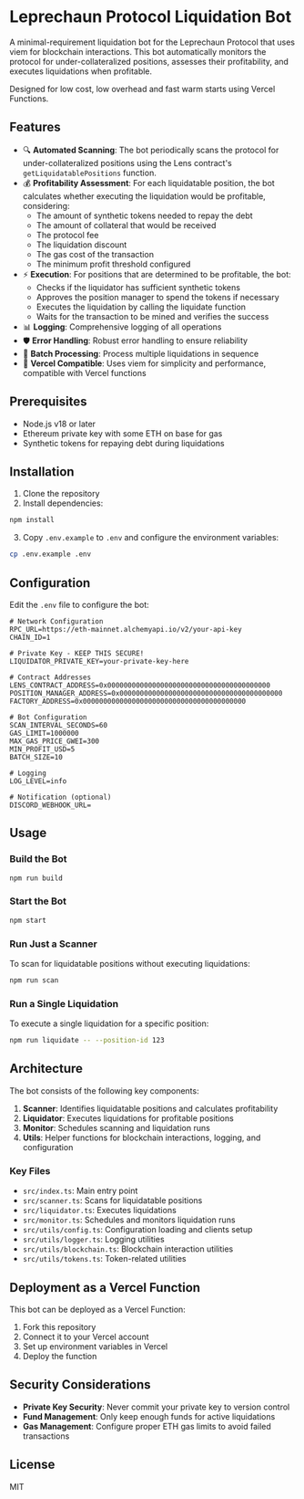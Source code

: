 # Leprechaun Protocol Liquidation Bot

A minimal-requirement liquidation bot for the Leprechaun Protocol that uses viem for blockchain interactions. This bot automatically monitors the protocol for under-collateralized positions, assesses their profitability, and executes liquidations when profitable.

Designed for low cost, low overhead and fast warm starts using Vercel Functions.

## Features

- 🔍 **Automated Scanning**: The bot periodically scans the protocol for under-collateralized positions using the Lens contract's `getLiquidatablePositions` function.
- 💰 **Profitability Assessment**: For each liquidatable position, the bot calculates whether executing the liquidation would be profitable, considering:
  - The amount of synthetic tokens needed to repay the debt
  - The amount of collateral that would be received
  - The protocol fee
  - The liquidation discount
  - The gas cost of the transaction
  - The minimum profit threshold configured
- ⚡ **Execution**: For positions that are determined to be profitable, the bot:
  - Checks if the liquidator has sufficient synthetic tokens
  - Approves the position manager to spend the tokens if necessary
  - Executes the liquidation by calling the liquidate function
  - Waits for the transaction to be mined and verifies the success
- 📊 **Logging**: Comprehensive logging of all operations
- 🛡️ **Error Handling**: Robust error handling to ensure reliability
- 🔄 **Batch Processing**: Process multiple liquidations in sequence
- 📱 **Vercel Compatible**: Uses viem for simplicity and performance, compatible with Vercel functions

## Prerequisites

- Node.js v18 or later
- Ethereum private key with some ETH on base for gas
- Synthetic tokens for repaying debt during liquidations

## Installation

1. Clone the repository
2. Install dependencies:

```bash
npm install
```

3. Copy `.env.example` to `.env` and configure the environment variables:

```bash
cp .env.example .env
```

## Configuration

Edit the `.env` file to configure the bot:

```
# Network Configuration
RPC_URL=https://eth-mainnet.alchemyapi.io/v2/your-api-key
CHAIN_ID=1

# Private Key - KEEP THIS SECURE!
LIQUIDATOR_PRIVATE_KEY=your-private-key-here

# Contract Addresses
LENS_CONTRACT_ADDRESS=0x0000000000000000000000000000000000000000
POSITION_MANAGER_ADDRESS=0x0000000000000000000000000000000000000000
FACTORY_ADDRESS=0x0000000000000000000000000000000000000000

# Bot Configuration
SCAN_INTERVAL_SECONDS=60
GAS_LIMIT=1000000
MAX_GAS_PRICE_GWEI=300
MIN_PROFIT_USD=5
BATCH_SIZE=10

# Logging
LOG_LEVEL=info

# Notification (optional)
DISCORD_WEBHOOK_URL=
```

## Usage

### Build the Bot

```bash
npm run build
```

### Start the Bot

```bash
npm start
```

### Run Just a Scanner

To scan for liquidatable positions without executing liquidations:

```bash
npm run scan
```

### Run a Single Liquidation

To execute a single liquidation for a specific position:

```bash
npm run liquidate -- --position-id 123
```

## Architecture

The bot consists of the following key components:

1. **Scanner**: Identifies liquidatable positions and calculates profitability
2. **Liquidator**: Executes liquidations for profitable positions
3. **Monitor**: Schedules scanning and liquidation runs
4. **Utils**: Helper functions for blockchain interactions, logging, and configuration

### Key Files

- `src/index.ts`: Main entry point
- `src/scanner.ts`: Scans for liquidatable positions
- `src/liquidator.ts`: Executes liquidations
- `src/monitor.ts`: Schedules and monitors liquidation runs
- `src/utils/config.ts`: Configuration loading and clients setup
- `src/utils/logger.ts`: Logging utilities
- `src/utils/blockchain.ts`: Blockchain interaction utilities
- `src/utils/tokens.ts`: Token-related utilities

## Deployment as a Vercel Function

This bot can be deployed as a Vercel Function:

1. Fork this repository
2. Connect it to your Vercel account
3. Set up environment variables in Vercel
4. Deploy the function

## Security Considerations

- **Private Key Security**: Never commit your private key to version control
- **Fund Management**: Only keep enough funds for active liquidations
- **Gas Management**: Configure proper ETH gas limits to avoid failed transactions

## License

MIT